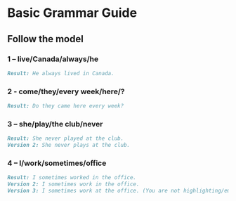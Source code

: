 # Basic Grammar Guide

## Follow the model

### 1 – live/Canada/always/he

```markdown
Result: He always lived in Canada.
```

### 2 - come/they/every week/here/?

```markdown
Result: Do they came here every week?
```

### 3 – she/play/the club/never

```markdown
Result: She never played at the club.
Version 2: She never plays at the club.
```

### 4 – I/work/sometimes/office

```markdown
Result: I sometimes worked in the office.
Version 2: I sometimes work in the office.
Version 3: I sometimes work at the office. (You are not highlighting/emphasizing the idea of the person work inside the office).
```

